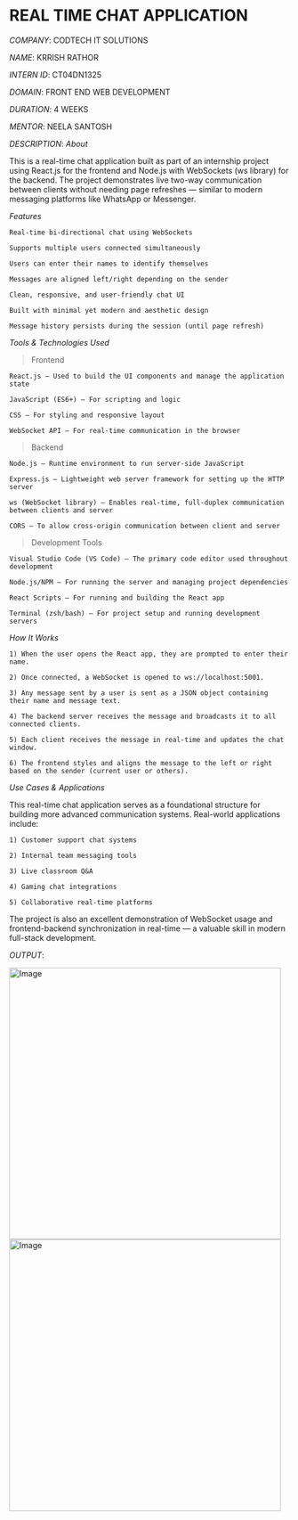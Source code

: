 # REAL TIME CHAT APPLICATION

*COMPANY*: CODTECH IT SOLUTIONS

*NAME*: KRRISH RATHOR

*INTERN ID*: CT04DN1325

*DOMAIN*: FRONT END WEB DEVELOPMENT

*DURATION*: 4 WEEKS 

*MENTOR*: NEELA SANTOSH

*DESCRIPTION*:
*About*

This is a real-time chat application built as part of an internship project using React.js for the frontend and Node.js with WebSockets (ws library) for the backend. The project demonstrates live two-way communication between clients without needing page refreshes — similar to modern messaging platforms like WhatsApp or Messenger.

*Features*

    Real-time bi-directional chat using WebSockets

    Supports multiple users connected simultaneously

    Users can enter their names to identify themselves

    Messages are aligned left/right depending on the sender

    Clean, responsive, and user-friendly chat UI

    Built with minimal yet modern and aesthetic design

    Message history persists during the session (until page refresh)


*Tools & Technologies Used*
> Frontend

    React.js – Used to build the UI components and manage the application state

    JavaScript (ES6+) – For scripting and logic

    CSS – For styling and responsive layout

    WebSocket API – For real-time communication in the browser

> Backend

    Node.js – Runtime environment to run server-side JavaScript

    Express.js – Lightweight web server framework for setting up the HTTP server

    ws (WebSocket library) – Enables real-time, full-duplex communication between clients and server

    CORS – To allow cross-origin communication between client and server

> Development Tools

    Visual Studio Code (VS Code) – The primary code editor used throughout development

    Node.js/NPM – For running the server and managing project dependencies

    React Scripts – For running and building the React app

    Terminal (zsh/bash) – For project setup and running development servers


*How It Works*

    1) When the user opens the React app, they are prompted to enter their name.

    2) Once connected, a WebSocket is opened to ws://localhost:5001.

    3) Any message sent by a user is sent as a JSON object containing their name and message text.

    4) The backend server receives the message and broadcasts it to all connected clients.

    5) Each client receives the message in real-time and updates the chat window.

    6) The frontend styles and aligns the message to the left or right based on the sender (current user or others).


*Use Cases & Applications*

This real-time chat application serves as a foundational structure for building more advanced communication systems. Real-world applications include:

    1) Customer support chat systems

    2) Internal team messaging tools

    3) Live classroom Q&A

    4) Gaming chat integrations

    5) Collaborative real-time platforms

The project is also an excellent demonstration of WebSocket usage and frontend-backend synchronization in real-time — a valuable skill in modern full-stack development.


*OUTPUT*:


<img width="488" alt="Image" src="https://github.com/user-attachments/assets/f66f9449-43df-4358-87b7-e390fa746d00" />

<img width="488" alt="Image" src="https://github.com/user-attachments/assets/0d1cd49f-87b2-4a9e-8571-9b4ce274b04d" />
